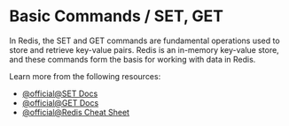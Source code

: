 # Basic Commands / SET, GET

In Redis, the SET and GET commands are fundamental operations used to store and retrieve key-value pairs. Redis is an in-memory key-value store, and these commands form the basis for working with data in Redis.

Learn more from the following resources:

- [@official@SET Docs](https://redis.io/docs/latest/commands/set/)
- [@official@GET Docs](https://redis.io/docs/latest/commands/get/)
- [@official@Redis Cheat Sheet](https://redis.io/learn/howtos/quick-start/cheat-sheet)
